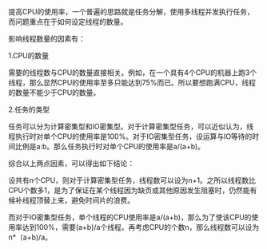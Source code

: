 提高CPU的使用率，一个普遍的思路就是任务分解，使用多线程并发执行任务，而问题重点在于如何设定线程的数量。

影响线程数量的因素有：

1.CPU的数量

需要的线程数与CPU的数量直接相关。例如，在一个具有4个CPU的机器上跑3个线程，那么显然CPU的使用率至多只能达到75%而已。所以要想跑满CPU，线程的数量不能少于CPU的数量。

2.任务的类型

任务可以分为计算密集型和IO密集型。对于计算密集型任务，可以近似认为，线程执行时对单个CPU的使用率是100%。对于IO密集型任务，设运算与IO等待的时间比例是a:b。那么任务执行时对单个CPU的使用率是a/(a+b)。

综合以上两点因素，可以得出如下结论：

设共有n个CPU，则对于计算密集型任务，线程数可以设为n+1。之所以线程数比CPU个数多1，是为了保证在某个线程因为缺页或其他原因发生阻塞时，仍然能有候补线程顶替上来，避免时间片的浪费。

而对于IO密集型任务，单个线程的CPU使用率是a/(a+b)，那么为了使该CPU的使用率达到100%，需要(a+b)/a个线程。再考虑CPU的个数n，那么线程数可以设为n*（a+b)/a。